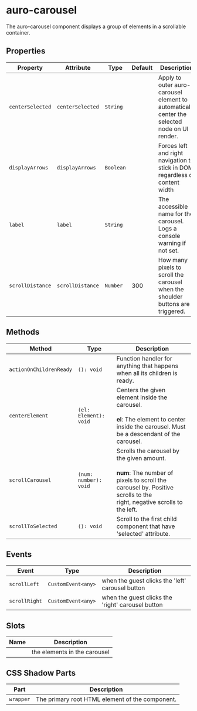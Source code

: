 # auro-carousel

The auro-carousel component displays a group of elements in a scrollable container.

## Properties

| Property         | Attribute        | Type      | Default | Description                                      |
|------------------|------------------|-----------|---------|--------------------------------------------------|
| `centerSelected` | `centerSelected` | `String`  |         | Apply to outer auro-carousel element to automatically center the selected node on UI render. |
| `displayArrows`  | `displayArrows`  | `Boolean` |         | Forces left and right navigation to stick in DOM regardless of content width |
| `label`          | `label`          | `String`  |         | The accessible name for the carousel. Logs a console warning if not set. |
| `scrollDistance` | `scrollDistance` | `Number`  | 300     | How many pixels to scroll the carousel when the shoulder buttons are triggered. |

## Methods

| Method                  | Type                  | Description                                      |
|-------------------------|-----------------------|--------------------------------------------------|
| `actionOnChildrenReady` | `(): void`            | Function handler for anything that happens when all its children is ready. |
| `centerElement`         | `(el: Element): void` | Centers the given element inside the carousel.<br /><br />**el**: The element to center inside the carousel. Must be a descendant of the carousel. |
| `scrollCarousel`        | `(num: number): void` | Scrolls the carousel by the given amount.<br /><br />**num**: The number of pixels to scroll the carousel by. Positive scrolls to the<br />right, negative scrolls to the left. |
| `scrollToSelected`      | `(): void`            | Scroll to the first child component that have 'selected' attribute. |

## Events

| Event         | Type               | Description                                      |
|---------------|--------------------|--------------------------------------------------|
| `scrollLeft`  | `CustomEvent<any>` | when the guest clicks the 'left' carousel button |
| `scrollRight` | `CustomEvent<any>` | when the guest clicks the 'right' carousel button |

## Slots

| Name | Description                  |
|------|------------------------------|
|      | the elements in the carousel |

## CSS Shadow Parts

| Part      | Description                                     |
|-----------|-------------------------------------------------|
| `wrapper` | The primary root HTML element of the component. |
